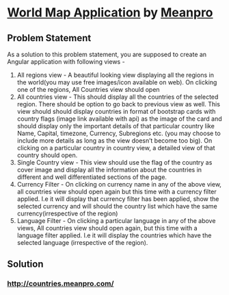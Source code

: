 # [World Map Application](http://countries.meanpro.com/) by [Meanpro](http://www.meanpro.com/)

## Problem Statement

As a solution to this problem statement, you are supposed to create an Angular
application with following views -
1) All regions view - A beautiful looking view displaying all the regions in the
world(you may use free images/icon available on web). On clicking one of the
regions, All Countries view should open
2) All countries view - This should display all the countries of the selected
region. There should be option to go back to previous view as well. This view
should should display countries in format of bootstrap cards with country flags
(image link available with api) as the image of the card and should display only
the important details of that particular country like Name, Capital, timezone,
Currency, Subregions etc. (you may choose to include more details as long as
the view doesn’t become too big). On clicking on a particular country in country
view, a detailed view of that country should open.
3) Single Country view - This view should use the flag of the country as cover
image and display all the information about the countries in different and well
differentiated sections of the page.
4) Currency Filter - On clicking on currency name in any of the above view, all
countries view should open again but this time with a currency filter applied. I.e
it will display that currency filter has been applied, show the selected currency
and will should the country list which have the same currency(irrespective of the
region)
5) Language Filter - On clicking a particular language in any of the above views,
All countries view should open again, but this time with a language filter applied.
I.e it will display the countries which have the selected language (irrespective of
the region).

## Solution

### http://countries.meanpro.com/
